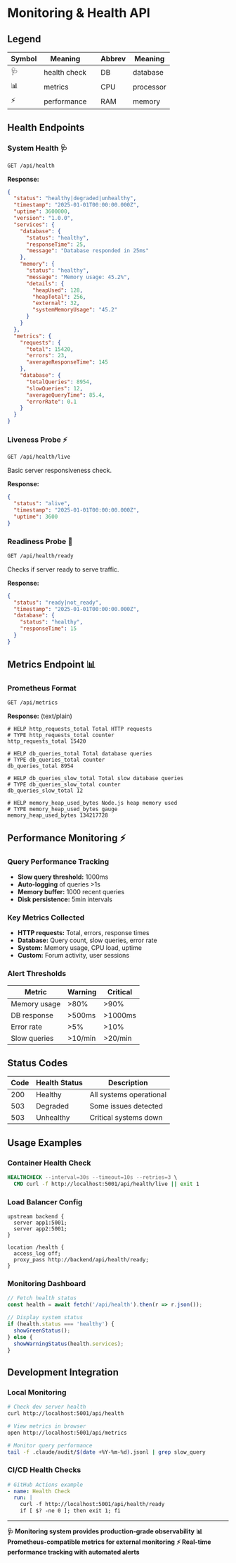 # Monitoring & Health API

## Legend
| Symbol | Meaning | | Abbrev | Meaning |
|--------|---------|---|--------|---------|
| 🩺 | health check | | DB | database |
| 📊 | metrics | | CPU | processor |
| ⚡ | performance | | RAM | memory |

## Health Endpoints

### System Health 🩺
```bash
GET /api/health
```

**Response:**
```json
{
  "status": "healthy|degraded|unhealthy",
  "timestamp": "2025-01-01T00:00:00.000Z",
  "uptime": 3600000,
  "version": "1.0.0",
  "services": {
    "database": {
      "status": "healthy",
      "responseTime": 25,
      "message": "Database responded in 25ms"
    },
    "memory": {
      "status": "healthy", 
      "message": "Memory usage: 45.2%",
      "details": {
        "heapUsed": 128,
        "heapTotal": 256,
        "external": 32,
        "systemMemoryUsage": "45.2"
      }
    }
  },
  "metrics": {
    "requests": {
      "total": 15420,
      "errors": 23,
      "averageResponseTime": 145
    },
    "database": {
      "totalQueries": 8954,
      "slowQueries": 12,
      "averageQueryTime": 85.4,
      "errorRate": 0.1
    }
  }
}
```

### Liveness Probe ⚡
```bash
GET /api/health/live
```
Basic server responsiveness check.

**Response:**
```json
{
  "status": "alive",
  "timestamp": "2025-01-01T00:00:00.000Z", 
  "uptime": 3600
}
```

### Readiness Probe 🔄
```bash
GET /api/health/ready
```
Checks if server ready to serve traffic.

**Response:**
```json
{
  "status": "ready|not_ready",
  "timestamp": "2025-01-01T00:00:00.000Z",
  "database": {
    "status": "healthy",
    "responseTime": 15
  }
}
```

## Metrics Endpoint 📊

### Prometheus Format
```bash
GET /api/metrics
```

**Response:** (text/plain)
```
# HELP http_requests_total Total HTTP requests
# TYPE http_requests_total counter
http_requests_total 15420

# HELP db_queries_total Total database queries  
# TYPE db_queries_total counter
db_queries_total 8954

# HELP db_queries_slow_total Total slow database queries
# TYPE db_queries_slow_total counter
db_queries_slow_total 12

# HELP memory_heap_used_bytes Node.js heap memory used
# TYPE memory_heap_used_bytes gauge
memory_heap_used_bytes 134217728
```

## Performance Monitoring ⚡

### Query Performance Tracking
- **Slow query threshold:** 1000ms
- **Auto-logging** of queries >1s
- **Memory buffer:** 1000 recent queries
- **Disk persistence:** 5min intervals

### Key Metrics Collected
- **HTTP requests:** Total, errors, response times
- **Database:** Query count, slow queries, error rate
- **System:** Memory usage, CPU load, uptime
- **Custom:** Forum activity, user sessions

### Alert Thresholds
| Metric | Warning | Critical |
|--------|---------|----------|
| Memory usage | >80% | >90% |
| DB response | >500ms | >1000ms |
| Error rate | >5% | >10% |
| Slow queries | >10/min | >20/min |

## Status Codes

| Code | Health Status | Description |
|------|---------------|-------------|
| 200 | Healthy | All systems operational |
| 503 | Degraded | Some issues detected |
| 503 | Unhealthy | Critical systems down |

## Usage Examples

### Container Health Check
```dockerfile
HEALTHCHECK --interval=30s --timeout=10s --retries=3 \
  CMD curl -f http://localhost:5001/api/health/live || exit 1
```

### Load Balancer Config
```nginx
upstream backend {
  server app1:5001;
  server app2:5001;
}

location /health {
  access_log off;
  proxy_pass http://backend/api/health/ready;
}
```

### Monitoring Dashboard
```javascript
// Fetch health status
const health = await fetch('/api/health').then(r => r.json());

// Display system status
if (health.status === 'healthy') {
  showGreenStatus();
} else {
  showWarningStatus(health.services);
}
```

## Development Integration

### Local Monitoring
```bash
# Check dev server health
curl http://localhost:5001/api/health

# View metrics in browser
open http://localhost:5001/api/metrics

# Monitor query performance
tail -f .claude/audit/$(date +%Y-%m-%d).jsonl | grep slow_query
```

### CI/CD Health Checks
```yaml
# GitHub Actions example
- name: Health Check
  run: |
    curl -f http://localhost:5001/api/health/ready
    if [ $? -ne 0 ]; then exit 1; fi
```

---

**🩺 Monitoring system provides production-grade observability**
**📊 Prometheus-compatible metrics for external monitoring**
**⚡ Real-time performance tracking with automated alerts**